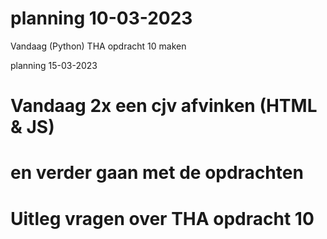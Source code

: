 # planning 10-03-2023
Vandaag (Python) THA opdracht 10 maken 

planning 15-03-2023
# Vandaag 2x een cjv afvinken (HTML & JS)
# en verder gaan met de opdrachten
# Uitleg vragen over THA opdracht 10
